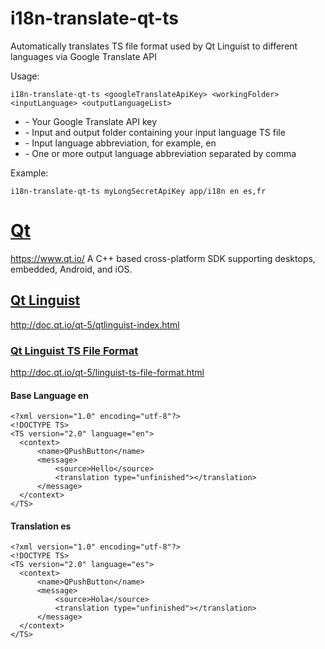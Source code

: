 # i18n-translate-qt-ts
Automatically translates TS file format used by Qt Linguist to different languages via Google Translate API

Usage:
````
i18n-translate-qt-ts <googleTranslateApiKey> <workingFolder> <inputLanguage> <outputLanguageList>
````

* <googleTranslateApiKey> - Your Google Translate API key
* <workingFolder> - Input and output folder containing your input language TS file
* <inputLanguage> - Input language abbreviation, for example, en
* <outputLanguageList> - One or more output language abbreviation separated by comma

Example:
````
i18n-translate-qt-ts myLongSecretApiKey app/i18n en es,fr
````

# [Qt](https://www.qt.io/)
https://www.qt.io/
A C++ based cross-platform SDK supporting desktops, embedded, Android, and iOS.

## [Qt Linguist](http://doc.qt.io/qt-5/qtlinguist-index.html)
http://doc.qt.io/qt-5/qtlinguist-index.html

### [Qt Linguist TS File Format](http://doc.qt.io/qt-5/linguist-ts-file-format.html)

http://doc.qt.io/qt-5/linguist-ts-file-format.html


#### Base Language en
````
<?xml version="1.0" encoding="utf-8"?>
<!DOCTYPE TS>
<TS version="2.0" language="en">
  <context>
      <name>QPushButton</name>
      <message>
          <source>Hello</source>
          <translation type="unfinished"></translation>
      </message>
  </context>
</TS>
````

#### Translation es
````
<?xml version="1.0" encoding="utf-8"?>
<!DOCTYPE TS>
<TS version="2.0" language="es">
  <context>
      <name>QPushButton</name>
      <message>
          <source>Hola</source>
          <translation type="unfinished"></translation>
      </message>
  </context>
</TS>
````
